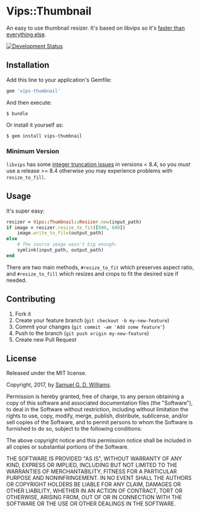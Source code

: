 # Vips::Thumbnail

An easy to use thumbnail resizer. It's based on libvips so it's [faster than everything else](http://www.vips.ecs.soton.ac.uk/index.php?title=Speed_and_Memory_Use).

[![Development Status](https://github.com/ioquatix/vips-thumbnail/workflows/Development/badge.svg)](https://github.com/ioquatix/vips-thumbnail/actions?workflow=Development)

## Installation

Add this line to your application's Gemfile:

``` ruby
gem 'vips-thumbnail'
```

And then execute:

    $ bundle

Or install it yourself as:

    $ gem install vips-thumbnail

### Minimum Version

`libvips` has some [integer truncation issues](https://github.com/jcupitt/ruby-vips/issues/82) in versions \< 8.4, so you *must* use a release \>= 8.4 otherwise you may experience problems with `resize_to_fill`.

## Usage

It's super easy:

``` ruby
resizer = Vips::Thumbnail::Resizer.new(input_path)
if image = resizer.resize_to_fit([800, 600])
	image.write_to_file(output_path)
else
	# The source image wasn't big enough:
	symlink(input_path, output_path)
end
```

There are two main methods, `#resize_to_fit` which preserves aspect ratio, and `#resize_to_fill` which resizes and crops to fit the desired size if needed.

## Contributing

1.  Fork it
2.  Create your feature branch (`git checkout -b my-new-feature`)
3.  Commit your changes (`git commit -am 'Add some feature'`)
4.  Push to the branch (`git push origin my-new-feature`)
5.  Create new Pull Request

## License

Released under the MIT license.

Copyright, 2017, by [Samuel G. D. Williams](http://www.codeotaku.com/samuel-williams).

Permission is hereby granted, free of charge, to any person obtaining a copy
of this software and associated documentation files (the "Software"), to deal
in the Software without restriction, including without limitation the rights
to use, copy, modify, merge, publish, distribute, sublicense, and/or sell
copies of the Software, and to permit persons to whom the Software is
furnished to do so, subject to the following conditions:

The above copyright notice and this permission notice shall be included in
all copies or substantial portions of the Software.

THE SOFTWARE IS PROVIDED "AS IS", WITHOUT WARRANTY OF ANY KIND, EXPRESS OR
IMPLIED, INCLUDING BUT NOT LIMITED TO THE WARRANTIES OF MERCHANTABILITY,
FITNESS FOR A PARTICULAR PURPOSE AND NONINFRINGEMENT. IN NO EVENT SHALL THE
AUTHORS OR COPYRIGHT HOLDERS BE LIABLE FOR ANY CLAIM, DAMAGES OR OTHER
LIABILITY, WHETHER IN AN ACTION OF CONTRACT, TORT OR OTHERWISE, ARISING FROM,
OUT OF OR IN CONNECTION WITH THE SOFTWARE OR THE USE OR OTHER DEALINGS IN
THE SOFTWARE.
